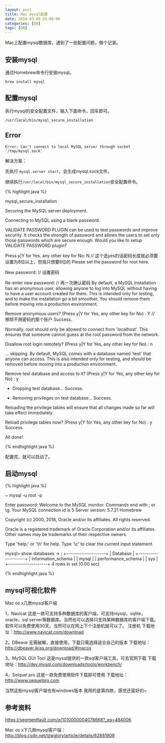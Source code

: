 ```yaml
---
layout: post
title: Mac mysql配置
date: 2018-03-09 23:00:00
categories: [DB]
tags: [DB]
---
```


Mac上配置mysql数据库，遇到了一些配置问题，做个记录。
<!--more-->
## 安装mysql

通过Homebrew命令行安装mysql。

```
brew install mysql
```

## 配置mysql

执行mysql的安全配置文件，输入下面命令，回车即可。

```
/usr/local/bin/mysql_secure_installation
```

## Error
```
Error: Can't connect to local MySQL server through socket '/tmp/mysql.sock'
```

解决方案：

先执行 ```mysql.server start```，会生成mysql.sock文件。

继续执行```/usr/local/bin/mysql_secure_installation```安全配置命令。

{% highlight java %}

mysql_secure_installation

Securing the MySQL server deployment.

Connecting to MySQL using a blank password.

VALIDATE PASSWORD PLUGIN can be used to test passwords
and improve security. It checks the strength of password
and allows the users to set only those passwords which are
secure enough. Would you like to setup VALIDATE PASSWORD plugin?

Press y|Y for Yes, any other key for No: N   // 这个选yes的话密码长度就必须要设置为8位以上，但我只想要6位的
Please set the password for root here.

New password:            // 设置密码

Re-enter new password:     // 再一次确认密码
By default, a MySQL installation has an anonymous user,
allowing anyone to log into MySQL without having to have
a user account created for them. This is intended only for
testing, and to make the installation go a bit smoother.
You should remove them before moving into a production
environment.

Remove anonymous users? (Press y|Y for Yes, any other key for No) : Y    // 移除不用密码的那个账户
Success.


Normally, root should only be allowed to connect from
'localhost'. This ensures that someone cannot guess at
the root password from the network.

Disallow root login remotely? (Press y|Y for Yes, any other key for No) : n

 ... skipping.
By default, MySQL comes with a database named 'test' that
anyone can access. This is also intended only for testing,
and should be removed before moving into a production
environment.


Remove test database and access to it? (Press y|Y for Yes, any other key for No) : y
 - Dropping test database...
Success.

 - Removing privileges on test database...
Success.

Reloading the privilege tables will ensure that all changes
made so far will take effect immediately.

Reload privilege tables now? (Press y|Y for Yes, any other key for No) : y
Success.

All done!

{% endhighlight java %}

配置完，就可以启动了。

## 启动mysql

{% highlight java %}

~ mysql -u root -p 

Enter password: 
Welcome to the MySQL monitor.  Commands end with ; or \g.
Your MySQL connection id is 5
Server version: 5.7.21 Homebrew

Copyright (c) 2000, 2018, Oracle and/or its affiliates. All rights reserved.

Oracle is a registered trademark of Oracle Corporation and/or its
affiliates. Other names may be trademarks of their respective
owners.

Type 'help;' or '\h' for help. Type '\c' to clear the current input statement.

mysql> show databases
    -> ;
+--------------------+
| Database           |
+--------------------+
| information_schema |
| mysql              |
| performance_schema |
| sys                |
+--------------------+
4 rows in set (0.00 sec)

{% endhighlight java %}

## mysql可视化软件

Mac os x几款mysql客户端 

1，Navicat 
这是一款可支持多种数据库的客户端，可支持mysql，sqlite，oracle，sql server等数据库。当然也可以选择只支持某种数据库的客户端下载。 
软件可以免费使用30天，当然可以在网上下个注册机就可以了。 
注册机 
下载地址：<http://www.navicat.com/download>

2，DBeave 
无需破解，直接使用，下载只需选择适合自己的版本 
下载地址：<http://dbeaver.jkiss.org/download/#macos> 

3，MySQL GUI Tool 
这是mysql提供的一款sql客户端工具，可去官网下载 
下载地址：<http://dev.mysql.com/downloads/tools/workbench/> 

4，Selquel pro 
这是一款免费使用软件下载即可使用 
下载地址：<http://www.sequelpro.com>

当然这些mysql客户端也有windows版本 
我用的是第四款，感觉还蛮好的~

## 参考资料 

<https://segmentfault.com/q/1010000004078668?_ea=484006>

Mac os x下几款mysql客户端：<http://blog.csdn.net/lzwglory/article/details/62881909>